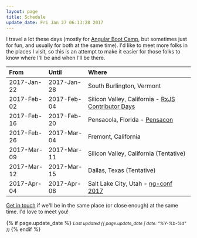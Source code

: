 ```yaml
---
layout: page
title: Schedule
update_date: Fri Jan 27 06:13:28 2017
---
```


I travel a lot these days (mostly for [Angular Boot Camp](http://angularbootcamp.com/), but sometimes just for fun, and usually for both at the same time). I'd like to meet more folks in the places I visit, so this is an attempt to make it easier for those folks to know where I'll be and when I'll be there.

| From        | Until       | Where
|:------------|:------------|:-
| 2017-Jan-22 | 2017-Jan-28 | South Burlington, Vermont
| 2017-Feb-02 | 2017-Feb-04 | Silicon Valley, California - [RxJS Contributor Days](http://contributordays.com/contributor-days/rxjs)
| 2017-Feb-16 | 2017-Feb-20 | Pensacola, Florida - [Pensacon](http://pensacon.com/)
| 2017-Feb-26 | 2017-Mar-04 | Fremont, California
| 2017-Mar-09 | 2017-Mar-11 | Silicon Valley, California (Tentative)
| 2017-Mar-12 | 2017-Mar-15 | Dallas, Texas (Tentative)
| 2017-Apr-04 | 2017-Apr-08 | Salt Lake City, Utah - [ng-conf 2017](https://ng-conf.org)

[Get in touch](/contact/) if we'll be in the same place (or close enough) at the same time. I'd love to meet you!


{% if page.update_date %}
  <small>
    *Last updated {{ page.update_date | date: "%Y-%b-%d" }}*
  </small>
{% endif %}
